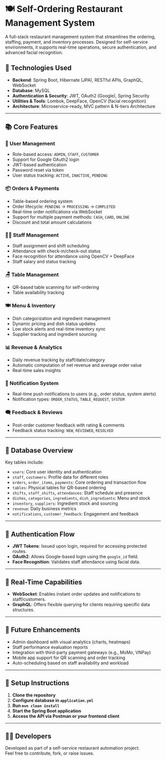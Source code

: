 # 🍽️ Self-Ordering Restaurant Management System

A full-stack restaurant management system that streamlines the ordering, staffing, payment, and inventory processes. Designed for self-service environments, it supports real-time operations, secure authentication, and advanced facial recognition.

## 🔧 Technologies Used

- **Backend**: Spring Boot, Hibernate (JPA), RESTful APIs, GraphQL, WebSocket  
- **Database**: MySQL  
- **Authentication & Security**: JWT, OAuth2 (Google), Spring Security  
- **Utilities & Tools**: Lombok, DeepFace, OpenCV (facial recognition)  
- **Architecture**: Microservice-ready, MVC pattern & N-tiers Architecture

---

## 📚 Core Features

### 👤 User Management
- Role-based access: `ADMIN`, `STAFF`, `CUSTOMER`
- Support for Google OAuth2 login
- JWT-based authentication
- Password reset via token
- User status tracking: `ACTIVE`, `INACTIVE`, `PENDING`

### 📦 Orders & Payments
- Table-based ordering system
- Order lifecycle: `PENDING` → `PROCESSING` → `COMPLETED`
- Real-time order notifications via WebSocket
- Support for multiple payment methods: `CASH`, `CARD`, `ONLINE`
- Discount and total amount calculations

### 🧑‍🍳 Staff Management
- Staff assignment and shift scheduling
- Attendance with check-in/check-out status
- Face recognition for attendance using OpenCV + DeepFace
- Staff salary and status tracking

### 🪑 Table Management
- QR-based table scanning for self-ordering
- Table availability tracking

### 🍽️ Menu & Inventory
- Dish categorization and ingredient management
- Dynamic pricing and dish status updates
- Low stock alerts and real-time inventory sync
- Supplier tracking and ingredient sourcing

### 📊 Revenue & Analytics
- Daily revenue tracking by staff/date/category
- Automatic computation of net revenue and average order value
- Real-time sales insights

### 🔔 Notification System
- Real-time push notifications to users (e.g., order status, system alerts)
- Notification types: `ORDER_STATUS`, `TABLE_REQUEST`, `SYSTEM`

### 🗨️ Feedback & Reviews
- Post-order customer feedback with rating & comments
- Feedback status tracking: `NEW`, `REVIEWED`, `RESOLVED`

---

## 🧩 Database Overview

Key tables include:

- `users`: Core user identity and authentication  
- `staff`, `customers`: Profile data for different roles  
- `orders`, `order_items`, `payments`: Core ordering and transaction flow  
- `tables`: Physical tables for QR-based ordering  
- `shifts`, `staff_shifts`, `attendances`: Staff schedule and presence  
- `dishes`, `categories`, `ingredients`, `dish_ingredients`: Menu and stock  
- `inventory`, `suppliers`: Ingredient stock and sourcing  
- `revenue`: Daily business metrics  
- `notifications`, `customer_feedback`: Engagement and feedback  

---

## 🔐 Authentication Flow

- **JWT Tokens**: Issued upon login, required for accessing protected routes.  
- **OAuth2**: Allows Google-based login using the `google_id` field.  
- **Face Recognition**: Validates staff attendance using facial data.  

---

## 🚀 Real-Time Capabilities

- **WebSocket**: Enables instant order updates and notifications to staff/customers.  
- **GraphQL**: Offers flexible querying for clients requiring specific data structures.  

---

## 📁 Future Enhancements

- Admin dashboard with visual analytics (charts, heatmaps)  
- Staff performance evaluation reports  
- Integration with third-party payment gateways (e.g., MoMo, VNPay)  
- Mobile app support for QR scanning and order tracking  
- Auto-scheduling based on staff availability and workload  

---

## 📌 Setup Instructions

1. **Clone the repository**
2. **Configure database in `application.yml`**
3. **Run `mvn clean install`**
4. **Start the Spring Boot application**
5. **Access the API via Postman or your frontend client**

---

## 👨‍💻 Developers

Developed as part of a self-service restaurant automation project.  
Feel free to contribute, fork, or raise issues.
